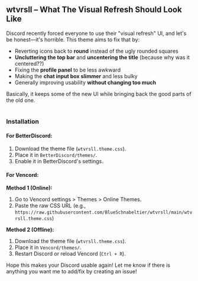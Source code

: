 ## wtvrsll – What The Visual Refresh Should Look Like
Discord recently forced everyone to use their "visual refresh" UI, and let's be honest—it's horrible. This theme aims to fix that by:  
- Reverting icons back to **round** instead of the ugly rounded squares  
- **Uncluttering the top bar** and **uncentering the title** (because why was it centered??)  
- Fixing the **profile panel** to be less awkward  
- Making the **chat input box slimmer** and less bulky  
- Generally improving usability **without changing too much**  

Basically, it keeps some of the new UI while bringing back the good parts of the old one.  
#
### Installation

#### For BetterDiscord:
1. Download the theme file (`wtvrsll.theme.css`).  
2. Place it in `BetterDiscord/themes/`.  
3. Enable it in BetterDiscord's settings.  

#### For Vencord:  
**Method 1 (Online):**  
1. Go to Vencord settings > Themes > Online Themes.  
2. Paste the raw CSS URL (e.g., `https://raw.githubusercontent.com/BlueSchnabeltier/wtvrsll/main/wtvrsll.theme.css`)

**Method 2 (Offline):**  
1. Download the theme file (`wtvrsll.theme.css`).  
2. Place it in `Vencord/themes/`.  
3. Restart Discord or reload Vencord (`Ctrl + R`).  

Hope this makes your Discord usable again! Let me know if there is anything you want me to add/fix by creating an issue!
